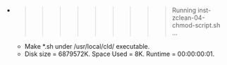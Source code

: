 * >>>>>>>>> Running inst-zclean-04-chmod-script.sh ...
  * Make *.sh under /usr/local/cld/ executable.
  * Disk size = 6879572K. Space Used = 8K. Runtime = 00:00:00:01.

